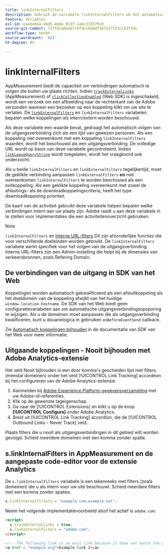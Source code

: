 ```yaml
---
title: linkInternalFilters
description: Gebruik de variabele linkInternalFilters om het automatisch volgen van de uitgangsverbinding te helpen.
feature: Variables
exl-id: eaa6e64a-ebd5-4e6b-913f-1a6c315579c8
source-git-commit: 71ff81a0ae67c6f4cc9a8df567e27223cc63f18c
workflow-type: tm+mt
source-wordcount: '421'
ht-degree: 0%

---
```


# linkInternalFilters

AppMeasurement biedt de capaciteit om verbindingen automatisch te volgen die buiten uw plaats richten. Indien [`trackExternalLinks`](trackexternallinks.md) (AppMeasurement) of [`clickCollectionEnabled`](trackdownloadlinks.md) (Web SDK) is ingeschakeld, wordt een verzoek om een afbeelding naar de rechterkant van de Adobe verzonden wanneer een bezoeker op een koppeling klikt om uw site te verlaten. De [`linkExternalFilters`](linkexternalfilters.md) en `linkInternalFilters` variabelen bepalen welke koppelingen als intern/extern worden beschouwd.

Als deze variabele een waarde bevat, gedraagt het automatisch volgen van de uitgangsverbinding zich als een lijst van gewezen personen. Als een koppeling niet overeenkomt met een koppeling `linkInternalFilters` waarden, wordt het beschouwd als een uitgangsverbinding. De volledige URL wordt op basis van deze variabele gecontroleerd. Indien [`linkLeaveQueryString`](linkleavequerystring.md) wordt toegelaten, wordt het vraagkoord ook onderzocht.

Als u beide `linkInternalFilters` en `linkExternalFilters` tegelijkertijd, moet de geklikte verbinding aanpassen `linkExternalFilters` **en** niet overeenkomen `linkInternalFilters` te worden beschouwd als een exitkoppeling. Als een geklikte koppeling overeenkomt met zowel de afsluitings- als de downloadkoppelingscriteria, heeft het type downloadkoppeling prioriteit.

De kaart van de activiteit gebruikt deze variabele helpen bepalen welke verbindingen intern aan uw plaats zijn. Adobe raadt u aan deze variabele in te stellen voor implementaties die een activiteitenoverzicht gebruiken.

>[!NOTE]
>
>`linkInternalFilters` en [Interne URL-filters](/help/admin/admin/c-manage-report-suites/c-edit-report-suites/general/internal-url-filter-admin.md) Dit zijn afzonderlijke functies die voor verschillende doeleinden worden gebruikt. De `linkInternalFilters` variabele werkt specifiek voor het volgen van de uitgangsverbinding. Interne URL-filters zijn een Admin-instelling die helpt bij de dimensies van verkeersbronnen, zoals Refering Domain.

## De verbindingen van de uitgang in SDK van het Web

Koppelingen worden automatisch gekwalificeerd als een afsluitkoppeling als het doeldomein van de koppeling afwijkt van het huidige `window.location.hostname`. De SDK van het Web biedt geen configuratievariabelen aan om automatische uitgangsverbindingsopsporing te wijzigen. Als u de domeinen moet aanpassen die als uitgangsverbinding kwalificeren, kunt u douanelogica in gebruiken `onBeforeEventSend` callback.

Zie [Automatisch koppelingen bijhouden](https://experienceleague.adobe.com/docs/experience-platform/edge/data-collection/track-links.html#automaticLinkTracking) in de documentatie van SDK van het Web voor meer informatie.

## Uitgaande koppelingen - Nooit bijhouden met Adobe Analytics-extensie

Het veld Nooit bijhouden is een door komma&#39;s gescheiden lijst met filters (meestal domeinen) onder het veld [!UICONTROL Link Tracking] accordeon bij het configureren van de Adobe Analytics-extensie.

1. Aanmelden bij [Adobe Experience Platform-gegevensverzameling](https://experience.adobe.com/data-collection) met uw Adobe-id-referenties.
2. Klik op de gewenste tageigenschap.
3. Ga naar de [!UICONTROL Extensions] en klikt u op de knop **[!UICONTROL Configure]** onder Adobe Analytics.
4. Breid uit [!UICONTROL Link Tracking] accordion, die de [!UICONTROL Outbound Links - Never Track] veld.

Plaats filters die u nooit als uitgangsverbindingen in dit gebied wilt worden gevolgd. Scheid meerdere domeinen met een komma zonder spatie.

## s.linkInternalFilters in AppMeasurement en de aangepaste code-editor voor de extensie Analytics

De `s.linkInternalFilters` variabele is een tekenreeks met filters (zoals domeinen) die u als intern voor uw site beschouwt. Scheid meerdere filters met een komma zonder spaties.

```js
s.linkInternalFilters = "example.com,example.net";
```

Neem het volgende implementatievoorbeeld alsof het actief is `adobe.com`:

```html
<script>
  s.trackExternalLinks = true;
  s.linkInternalFilters = "adobe.com";
</script>

<!-- The following link is an exit link because it does not match the anything under linkInternalFilters -->
<a href = "example.org">Example link 2</a>
```
